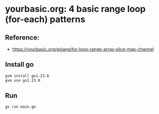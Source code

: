 # yourbasic.org: 4 basic range loop (for-each) patterns

## Reference:

- https://yourbasic.org/golang/for-loop-range-array-slice-map-channel

## Install go

```sh
gvm install go1.23.0
gvm use go1.23.0
```

## Run

```sh
go run main.go
```
